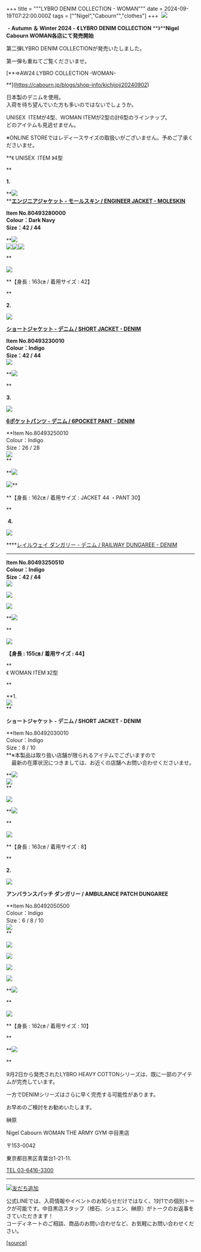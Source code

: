 +++
title = """LYBRO DENIM COLLECTION  - WOMAN"""
date = 2024-09-19T07:22:00.000Z
tags = ["\"Nigel","Cabourn\"","clothes"]
+++
 ![](https://cdn.shopify.com/s/files/1/0094/9295/5196/files/IMG_1690_9123d561-bf19-414f-83e2-0e3d10cd81d1_480x480.jpg?v=1726638830)

 **\- Autumn ＆ Winter 2024 -** **《 LYBRO DENIM COLLECTION** **》****Nigel Cabourn WOMAN各店にて発売開始**

第二弾LYBRO DENIM COLLECTIONが発売いたしました。

第一弾も重ねてご覧くださいませ。

[**⇒AW24 LYBRO COLLECTION -WOMAN-  
  
**](https://cabourn.jp/blogs/shop-info/kichijoji20240902)

日本製のデニムを使用。  
入荷を待ち望んでいた方も多いのではないでしょうか。

  
UNISEX  ITEMが4型、WOMAN ITEMが2型の計6型のラインナップ。  
どのアイテムも見逃せません。  
  

※ONLINE STOREではレディースサイズの取扱いがございません。予めご了承くださいませ。

**《 UNISEX  ITEM 》4型  
  
**

**1.**

**![](https://cdn.shopify.com/s/files/1/0094/9295/5196/files/IMG_1563_93c41147-6e29-4c1b-a1cc-3a195eed9b51_480x480.jpg?v=1726639997)  
**[**エンジニアジャケット - モールスキン / ENGINEER JACKET - MOLESKIN**](https://cabourn.jp/products/80491380000)

**Item No.80493280000  
Colour：Dark Navy  
Size：42 / 44**

**![](https://cdn.shopify.com/s/files/1/0094/9295/5196/files/IMG_1464_5f133d58-be48-4507-b8aa-5d8f382f05fd_480x480.jpg?v=1726638924)  
![](https://cdn.shopify.com/s/files/1/0094/9295/5196/files/IMG_1466_028022ad-f4f8-422c-84a4-7a10c93c20cf_480x480.jpg?v=1726639162)![](https://cdn.shopify.com/s/files/1/0094/9295/5196/files/IMG_1467_5e52c9f8-c99a-43a4-ad39-8b2277b15d47_480x480.jpg?v=1726639220)![](https://cdn.shopify.com/s/files/1/0094/9295/5196/files/IMG_1525_4f0ed8d8-39e3-4073-b19d-5b5ebe160e58_480x480.jpg?v=1726639240)  
  
**

**![](https://cdn.shopify.com/s/files/1/0094/9295/5196/files/IMG_7373_0393f804-e5f5-42ce-b1ff-6f1dce572bc0_480x480.jpg?v=1726639686)**

**【身長 : 163㎝ / 着用サイズ : 42】  
  
**

**2.**

**![](https://cdn.shopify.com/s/files/1/0094/9295/5196/files/IMG_1569_7f1b44b5-6606-4d9f-9f0f-2f1ad42df2df_480x480.jpg?v=1726640426)**

[**ショートジャケット - デニム / SHORT JACKET - DENIM**](https://cabourn.jp/products/80491330010)

**Item No.80493230010  
Colour：Indigo  
Size：42 / 44  
![](https://cdn.shopify.com/s/files/1/0094/9295/5196/files/IMG_1719_096452d2-ba56-4bf8-98bb-96e1be472870_480x480.jpg?v=1726639783)**

**![](https://cdn.shopify.com/s/files/1/0094/9295/5196/files/IMG_1729_480x480.jpg?v=1726639808)  
  
**

**3.**

**![](https://cdn.shopify.com/s/files/1/0094/9295/5196/files/IMG_1570_2bfafb39-905a-423f-a950-c054403b5207_480x480.jpg?v=1726640456)**

[**6ポケットパンツ - デニム / 6POCKET PANT - DENIM**](https://cabourn.jp/products/80491350010)

**Item No.80493250010  
Colour：Indigo  
Size：26 / 28  
![](https://cdn.shopify.com/s/files/1/0094/9295/5196/files/IMG_1724_9c5e4c2a-a86a-41e1-805c-e99d03a1ae6f_480x480.jpg?v=1726639840)  
**

**![](https://cdn.shopify.com/s/files/1/0094/9295/5196/files/IMG_1731_ed50f6a3-180c-43ad-b021-0196b4d2a006_480x480.jpg?v=1726639869)  
  
![](https://cdn.shopify.com/s/files/1/0094/9295/5196/files/IMG_1741_760c00cb-cb03-4c2b-a5fe-0d5bcb9e264b_480x480.jpg?v=1726639934)**

**【身長 : 162㎝ / 着用サイズ : JACKET 44 ・PANT 30】  
  
**

 **4.**

**![](https://cdn.shopify.com/s/files/1/0094/9295/5196/files/IMG_1571_fb5723cc-992f-48b1-998a-68325b5cbe24_480x480.jpg?v=1726640745)**

****[レイルウェイ ダンガリー - デニム / RAILWAY DUNGAREE - DENIM](https://cabourn.jp/products/80491350510)  
****

**Item No.80493250510  
Colour：Indigo  
Size：42 / 44  
![](https://cdn.shopify.com/s/files/1/0094/9295/5196/files/IMG_1500_c2ad3467-bf5d-4a67-abd5-6ec1d8f9ba88_480x480.jpg?v=1726640779)**

**![](https://cdn.shopify.com/s/files/1/0094/9295/5196/files/IMG_1518_480x480.jpg?v=1726640818)**

**![](https://cdn.shopify.com/s/files/1/0094/9295/5196/files/IMG_1521_143fc7ef-a214-411a-b2ff-3ee30583c44d_480x480.jpg?v=1726640848)**

**![](https://cdn.shopify.com/s/files/1/0094/9295/5196/files/IMG_1523_d4fffdd3-b64c-4fd8-bf3d-9cf3fb223efd_480x480.jpg?v=1726640872)  
  
**

**![](https://cdn.shopify.com/s/files/1/0094/9295/5196/files/IMG_1497_ef68b64f-44c1-4c0b-b8e9-87c709f8adad_480x480.jpg?v=1726640902)**

**【身長 : 155㎝ / 着用サイズ : 44】**

**  
《 WOMAN ITEM 》2型  
  
**

**1.  
![](https://cdn.shopify.com/s/files/1/0094/9295/5196/files/IMG_1572_20487bc9-62d8-4e3e-bb75-fe620c83e667_480x480.jpg?v=1726642650)  
**

**ショートジャケット - デニム / SHORT JACKET - DENIM**

**Item No.80492030010  
Colour：Indigo  
Size：8 / 10  
**※本製品は取り扱い店舗が限られるアイテムでございますので  
　最新の在庫状況につきましては、お近くの店舗へお問い合わせくださいませ。

**![](https://cdn.shopify.com/s/files/1/0094/9295/5196/files/IMG_1903_05f4307d-d551-46bc-bb45-a77fc2d5ff5d_480x480.jpg?v=1726642693)  
![](https://cdn.shopify.com/s/files/1/0094/9295/5196/files/IMG_1911_0c6e2917-123b-4616-a208-c98ec23bfa27_480x480.jpg?v=1726642705)  
**

**![](https://cdn.shopify.com/s/files/1/0094/9295/5196/files/IMG_1913_480x480.jpg?v=1726642837)**

**![](https://cdn.shopify.com/s/files/1/0094/9295/5196/files/IMG_1915_480x480.jpg?v=1726642864)  
  
**

**![](https://cdn.shopify.com/s/files/1/0094/9295/5196/files/IMG_7624_480x480.jpg?v=1726642899)**

**【身長 : 163㎝ / 着用サイズ : 8】  
  
**

**2.**

**![](https://cdn.shopify.com/s/files/1/0094/9295/5196/files/IMG_1573_480x480.jpg?v=1726642994)**

**アンバランスパッチ ダンガリー / AMBULANCE PATCH DUNGAREE**

**Item No.80492050500  
Colour：Indigo  
Size：6 / 8 / 10  
![](https://cdn.shopify.com/s/files/1/0094/9295/5196/files/IMG_1845_ec71adf9-4d50-4a9a-a08f-b371080bad08_480x480.jpg?v=1726643021)  
**

**![](https://cdn.shopify.com/s/files/1/0094/9295/5196/files/IMG_1848_47fef2fd-5765-4745-b207-9b706abbb6ea_480x480.jpg?v=1726643030)**

**![](https://cdn.shopify.com/s/files/1/0094/9295/5196/files/IMG_1850_ba0cab27-853e-47ee-becd-f9842b7d3d0d_480x480.jpg?v=1726643057)**

**![](https://cdn.shopify.com/s/files/1/0094/9295/5196/files/IMG_1851_480x480.jpg?v=1726643047)**

**![](https://cdn.shopify.com/s/files/1/0094/9295/5196/files/IMG_1857_b35b82e0-5aed-4dab-bed8-deb08fa47600_480x480.jpg?v=1726643068)**

**![](https://cdn.shopify.com/s/files/1/0094/9295/5196/files/IMG_1858_28b24f14-025e-4f65-b909-c671f6caf448_480x480.jpg?v=1726643158)  
  
**

**![](https://cdn.shopify.com/s/files/1/0094/9295/5196/files/IMG_1836_480x480.jpg?v=1726643183)**

**【身長 : 162㎝ / 着用サイズ : 10】  
  
  
**

**![](https://cdn.shopify.com/s/files/1/0094/9295/5196/files/IMG_7626_480x480.jpg?v=1726643409)  
  
**

9月2日から発売されたLYBRO HEAVY COTTONシリーズは、既に一部のアイテムが完売しています。

一方でDENIMシリーズはさらに早く完売する可能性があります。  
  

お早めのご検討をお勧めいたします。

榊原

Nigel Cabourn WOMAN THE ARMY GYM 中目黒店

〒153-0042

東京都目黒区青葉台1-21-11.

[TEL 03-6416-3300](tel:0364163300)

* * *

[![友だち追加](https://scdn.line-apps.com/n/line_add_friends/btn/ja.png)](https://lin.ee/5JWWW18)

公式LINEでは、入荷情報やイベントのお知らせだけではなく、1対1での個別トークが可能です。中目黒店スタッフ（根石、シュエン、榊原）がトークのお返事をさていただきます！  
コーディネートのご相談、商品のお問い合わせなど、お気軽にお問い合わせください。

[[source]](https://cabourn.jp/blogs/shop-info/nakameguro20240918)
